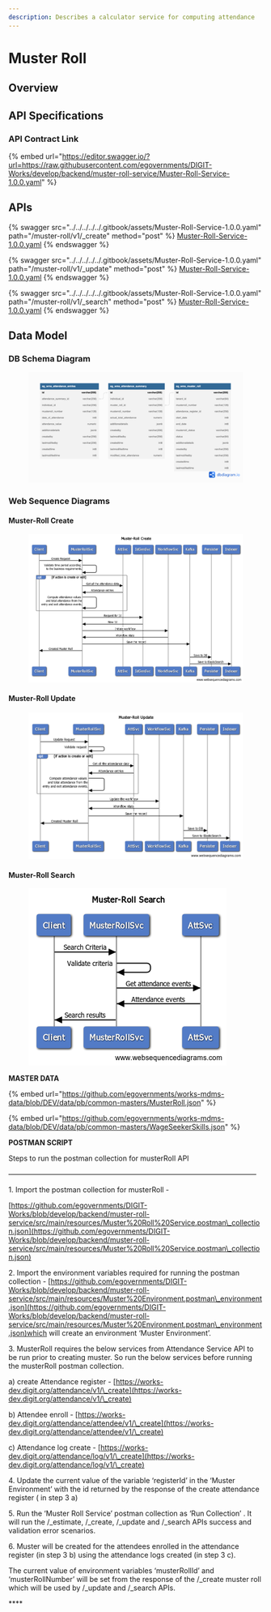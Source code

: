 ```yaml
---
description: Describes a calculator service for computing attendance
---
```


# Muster Roll

## Overview



## API Specifications

### API Contract Link

{% embed url="https://editor.swagger.io/?url=https://raw.githubusercontent.com/egovernments/DIGIT-Works/develop/backend/muster-roll-service/Muster-Roll-Service-1.0.0.yaml" %}

## APIs

{% swagger src="../../../../../.gitbook/assets/Muster-Roll-Service-1.0.0.yaml" path="/muster-roll/v1/_create" method="post" %}
[Muster-Roll-Service-1.0.0.yaml](../../../../../.gitbook/assets/Muster-Roll-Service-1.0.0.yaml)
{% endswagger %}

{% swagger src="../../../../../.gitbook/assets/Muster-Roll-Service-1.0.0.yaml" path="/muster-roll/v1/_update" method="post" %}
[Muster-Roll-Service-1.0.0.yaml](../../../../../.gitbook/assets/Muster-Roll-Service-1.0.0.yaml)
{% endswagger %}

{% swagger src="../../../../../.gitbook/assets/Muster-Roll-Service-1.0.0.yaml" path="/muster-roll/v1/_search" method="post" %}
[Muster-Roll-Service-1.0.0.yaml](../../../../../.gitbook/assets/Muster-Roll-Service-1.0.0.yaml)
{% endswagger %}

## Data Model

### DB Schema Diagram

<figure><img src="../../../../../.gitbook/assets/Muster_roll_DbSchema.png" alt=""><figcaption></figcaption></figure>

### Web Sequence Diagrams

#### Muster-Roll Create

<figure><img src="../../../../../.gitbook/assets/Muster-Roll Create.png" alt=""><figcaption></figcaption></figure>

#### Muster-Roll Update

<figure><img src="../../../../../.gitbook/assets/Muster-Roll Update.png" alt=""><figcaption></figcaption></figure>

#### Muster-Roll Search

<figure><img src="../../../../../.gitbook/assets/Muster-Roll Search.png" alt=""><figcaption></figcaption></figure>

**MASTER DATA**&#x20;

{% embed url="https://github.com/egovernments/works-mdms-data/blob/DEV/data/pb/common-masters/MusterRoll.json" %}

{% embed url="https://github.com/egovernments/works-mdms-data/blob/DEV/data/pb/common-masters/WageSeekerSkills.json" %}

**POSTMAN SCRIPT**&#x20;

Steps to run the postman collection for musterRoll API

———————————————————————————————————

1\. Import the postman collection for musterRoll -&#x20;

[https://github.com/egovernments/DIGIT-Works/blob/develop/backend/muster-roll-service/src/main/resources/Muster%20Roll%20Service.postman\_collection.json](https://github.com/egovernments/DIGIT-Works/blob/develop/backend/muster-roll-service/src/main/resources/Muster%20Roll%20Service.postman\_collection.json)

2\. Import the environment variables required for running the postman collection -  [https://github.com/egovernments/DIGIT-Works/blob/develop/backend/muster-roll-service/src/main/resources/Muster%20Environment.postman\_environment.json](https://github.com/egovernments/DIGIT-Works/blob/develop/backend/muster-roll-service/src/main/resources/Muster%20Environment.postman\_environment.json)which will create an environment ‘Muster Environment’.

3\. MusterRoll requires the below services from Attendance Service API to be run prior to creating muster. So run the below services before running the musterRoll postman collection.

&#x20;   a) create Attendance register - [https://works-dev.digit.org/attendance/v1/\_create](https://works-dev.digit.org/attendance/v1/\_create)

&#x20;   b) Attendee enroll - [https://works-dev.digit.org/attendance/attendee/v1/\_create](https://works-dev.digit.org/attendance/attendee/v1/\_create)

&#x20;   c) Attendance log create - [https://works-dev.digit.org/attendance/log/v1/\_create](https://works-dev.digit.org/attendance/log/v1/\_create)

4\. Update the current value of the variable ‘registerId’ in the ‘Muster Environment’ with the id returned by the response of the create attendance register ( in step 3 a)

5\. Run the ‘Muster Roll Service’ postman collection as ‘Run Collection’ . It will run the /\_estimate, /\_create, /\_update and /\_search APIs success and validation error scenarios.

6\. Muster will be created for the attendees enrolled in the attendance register (in step 3 b) using the attendance logs created (in step 3 c).

The current value of environment variables ‘musterRollId’ and ‘musterRollNumber’ will be set from the response of the /\_create muster roll which will be used by /\_update and /\_search APIs.

&#x20;****&#x20;
